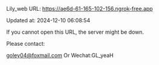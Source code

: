 Lily_web URL: https://ae6d-61-165-102-156.ngrok-free.app

Updated at: 2024-12-10 06:08:54

If you cannot open this URL, the server might be down.

Please contact: 

goley04@foxmail.com Or Wechat:GL_yeaH